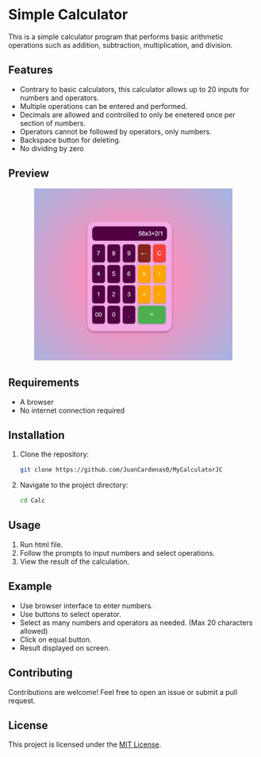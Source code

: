 # Simple Calculator

This is a simple calculator program that performs basic arithmetic operations such as addition, subtraction, multiplication, and division.

## Features

- Contrary to basic calculators, this calculator allows up to 20 inputs for numbers and operators.
- Multiple operations can be entered and performed.
- Decimals are allowed and controlled to only be enetered once per section of numbers.
- Operators cannot be followed by operators, only numbers.
- Backspace button for deleting.
- No dividing by zero

## Preview

<p align="center">
    <img src="CalcPreview.png" width="400"/>
</p>

## Requirements

- A browser
- No internet connection required

## Installation

1. Clone the repository:
   ```bash
   git clone https://github.com/JuanCardenas0/MyCalculatorJC
   ```
2. Navigate to the project directory:
   ```bash
   cd Calc
   ```

## Usage

1. Run html file.
2. Follow the prompts to input numbers and select operations.
3. View the result of the calculation.

## Example

- Use browser interface to enter numbers.
- Use buttons to select operator.
- Select as many numbers and operators as needed. (Max 20 characters allowed)
- Click on equal button.
- Result displayed on screen.

## Contributing

Contributions are welcome! Feel free to open an issue or submit a pull request.

## License

This project is licensed under the [MIT License](LICENSE).

